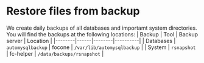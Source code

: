 Restore files from backup
=========================

We create daily backups of all databases and importamt system directories. You will find the backups at the following locations:
| Backup | Tool | Backup server | Location |
|--------|------|--------|----------|
| Databases | `automysqlbackup` | focone | `/var/lib/automysqlbackup` |
| System | `rsnapshot` | fc-helper | `/data/backups/rsnapshot` |
